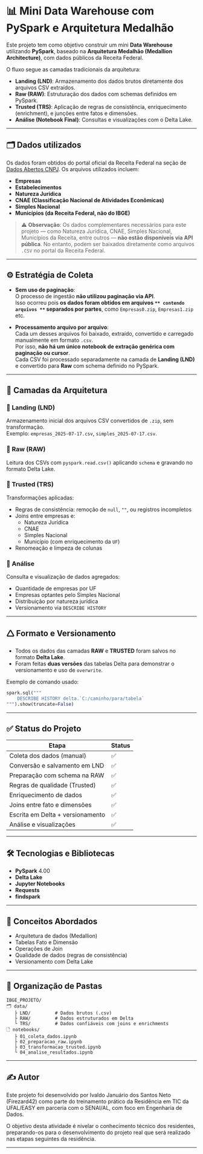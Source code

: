 # 📊 Mini Data Warehouse com PySpark e Arquitetura Medalhão

Este projeto tem como objetivo construir um mini **Data Warehouse** utilizando **PySpark**, baseado na **Arquitetura Medalhão (Medallion Architecture)**, com dados públicos da Receita Federal.

O fluxo segue as camadas tradicionais da arquitetura:

- **Landing (LND)**: Armazenamento dos dados brutos diretamente dos arquivos CSV extraídos.
- **Raw (RAW)**: Estruturação dos dados com schemas definidos em PySpark.
- **Trusted (TRS)**: Aplicação de regras de consistência, enriquecimento (enrichment), e junções entre fatos e dimensões.
- **Análise (Notebook Final)**: Consultas e visualizações com o Delta Lake.

---

## 🗂️ Dados utilizados

Os dados foram obtidos do portal oficial da Receita Federal na seção de [Dados Abertos CNPJ](https://dadosabertos.rfb.gov.br/CNPJ). Os arquivos utilizados incluem:

- **Empresas**
- **Estabelecimentos**
- **Natureza Jurídica**
- **CNAE (Classificação Nacional de Atividades Econômicas)**
- **Simples Nacional**
- **Municípios (da Receita Federal, não do IBGE)**

> ⚠️ **Observação**: Os dados complementares necessários para este projeto — como Natureza Jurídica, CNAE, Simples Nacional, Municípios da Receita, entre outros — **não estão disponíveis via API pública**. No entanto, podem ser baixados diretamente como arquivos `.CSV` no portal da Receita Federal.

---

## ⚙️ Estratégia de Coleta

- **Sem uso de paginação**:\
  O processo de ingestão **não utilizou paginação via API**.\
  Isso ocorreu pois **os dados foram obtidos em arquivos **``** contendo arquivos **``** separados por partes**, como `Empresas0.zip`, `Empresas1.zip` etc.

- **Processamento arquivo por arquivo**:\
  Cada um desses arquivos foi baixado, extraído, convertido e carregado manualmente em formato `.csv`.\
  Por isso, **não há um único notebook de extração genérica com paginação ou cursor**.\
  Cada CSV foi processado separadamente na camada de **Landing (LND)** e convertido para **Raw** com schema definido no PySpark.

---

## 🧱 Camadas da Arquitetura

### 🔹 Landing (LND)

Armazenamento inicial dos arquivos CSV convertidos de `.zip`, sem transformação.\
Exemplo: `empresas_2025-07-17.csv`, `simples_2025-07-17.csv`.

### 🔹 Raw (RAW)

Leitura dos CSVs com `pyspark.read.csv()` aplicando `schema` e gravando no formato Delta Lake.

### 🔹 Trusted (TRS)

Transformações aplicadas:

- Regras de consistência: remoção de `null`, `""`, ou registros incompletos
- Joins entre empresas e:
  - Natureza Jurídica
  - CNAE
  - Simples Nacional
  - Município (com enriquecimento da `UF`)
- Renomeação e limpeza de colunas

### 🔹 Análise

Consulta e visualização de dados agregados:

- Quantidade de empresas por UF
- Empresas optantes pelo Simples Nacional
- Distribuição por natureza jurídica
- Versionamento via `DESCRIBE HISTORY`

---

## 🛆 Formato e Versionamento

- Todos os dados das camadas **RAW** e **TRUSTED** foram salvos no formato **Delta Lake**.
- Foram feitas **duas versões** das tabelas Delta para demonstrar o versionamento e uso de `overwrite`.

Exemplo de comando usado:

```python
spark.sql("""
    DESCRIBE HISTORY delta.`C:/caminho/para/tabela`
""").show(truncate=False)
```

---

## ✅ Status do Projeto

| Etapa                            | Status |
| -------------------------------- | ------ |
| Coleta dos dados (manual)        | ✅      |
| Conversão e salvamento em LND    | ✅      |
| Preparação com schema na RAW     | ✅      |
| Regras de qualidade (Trusted)    | ✅      |
| Enriquecimento de dados          | ✅      |
| Joins entre fato e dimensões     | ✅      |
| Escrita em Delta + versionamento | ✅      |
| Análise e visualizações          | ✅      |

---

## 🛠️ Tecnologias e Bibliotecas

- **PySpark** 4.00
- **Delta Lake**
- **Jupyter Notebooks**
- **Requests**
- **findspark**

---

## 🧠 Conceitos Abordados

- Arquitetura de dados (Medallion)
- Tabelas Fato e Dimensão
- Operações de Join
- Qualidade de dados (regras de consistência)
- Versionamento com Delta Lake

---

## 📁 Organização de Pastas

```
IBGE_PROJETO/
🗂️ data/
   ├️ LND/         # Dados brutos (.csv)
   ├️ RAW/         # Dados estruturados em Delta
   └️ TRS/         # Dados confiáveis com joins e enrichments
🗋 notebooks/
   ├️ 01_coleta_dados.ipynb
   ├️ 02_preparacao_raw.ipynb
   ├️ 03_transformacao_trusted.ipynb
   └️ 04_analise_resultados.ipynb
```

---

## ✍️ Autor

Este projeto foi desenvolvido por Ivaldo Januário dos Santos Neto (Firezard42) como parte do treinamento prático da Residência em TIC da UFAL/EASY em parceria com o SENAI/AL, com foco em Engenharia de Dados.

O objetivo desta atividade é nivelar o conhecimento técnico dos residentes, preparando-os para o desenvolvimento do projeto real que será realizado nas etapas seguintes da residência.

---